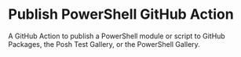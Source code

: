 # Publish PowerShell GitHub Action

A GitHub Action to publish a PowerShell module or script to GitHub Packages, the Posh Test Gallery, or the PowerShell Gallery.

